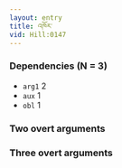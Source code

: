 ```yaml
---
layout: entry
title: འཁོར་
vid: Hill:0147
---
```

### Dependencies (N = 3)
* `arg1` 2
* `aux` 1
* `obl` 1


### Two overt arguments


### Three overt arguments
